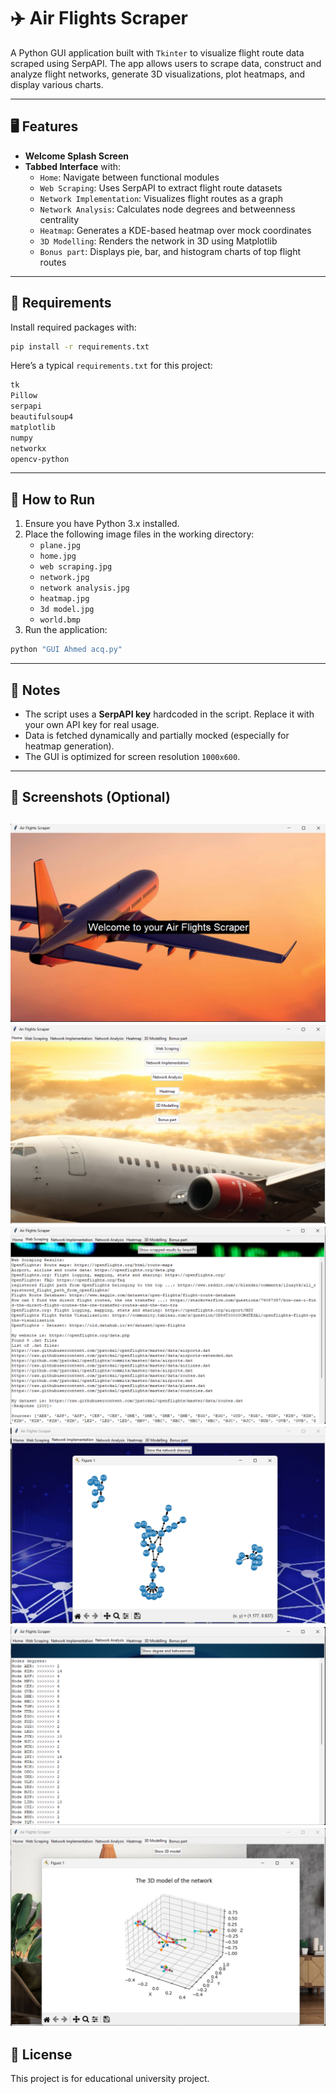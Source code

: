 # ✈️ Air Flights Scraper

A Python GUI application built with `Tkinter` to visualize flight route data scraped using SerpAPI. The app allows users to scrape data, construct and analyze flight networks, generate 3D visualizations, plot heatmaps, and display various charts.

---

## 🖥 Features

- **Welcome Splash Screen**
- **Tabbed Interface** with:
  - `Home`: Navigate between functional modules
  - `Web Scraping`: Uses SerpAPI to extract flight route datasets
  - `Network Implementation`: Visualizes flight routes as a graph
  - `Network Analysis`: Calculates node degrees and betweenness centrality
  - `Heatmap`: Generates a KDE-based heatmap over mock coordinates
  - `3D Modelling`: Renders the network in 3D using Matplotlib
  - `Bonus part`: Displays pie, bar, and histogram charts of top flight routes

---

## 🧰 Requirements

Install required packages with:

```bash
pip install -r requirements.txt
```

Here’s a typical `requirements.txt` for this project:

```txt
tk
Pillow
serpapi
beautifulsoup4
matplotlib
numpy
networkx
opencv-python
```

---

## 🚀 How to Run

1. Ensure you have Python 3.x installed.
2. Place the following image files in the working directory:
   - `plane.jpg`
   - `home.jpg`
   - `web scraping.jpg`
   - `network.jpg`
   - `network analysis.jpg`
   - `heatmap.jpg`
   - `3d model.jpg`
   - `world.bmp`
3. Run the application:

```bash
python "GUI Ahmed acq.py"
```

---

## 🔑 Notes

- The script uses a **SerpAPI key** hardcoded in the script. Replace it with your own API key for real usage.
- Data is fetched dynamically and partially mocked (especially for heatmap generation).
- The GUI is optimized for screen resolution `1000x600`.

---

## 📸 Screenshots (Optional)
![screenshot1](screenshot1.png)
![screenshot2](screenshot2.png)
![screenshot3](screenshot3.png)
![screenshot4](screenshot4.png)
![screenshot5](screenshot5.png)
![screenshot6](screenshot6.png)
---

## 📄 License

This project is for educational university project.
